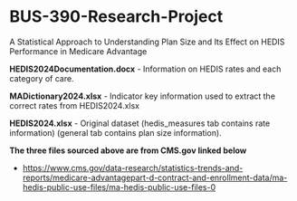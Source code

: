 # BUS-390-Research-Project
A Statistical Approach to Understanding Plan Size and Its Effect on HEDIS Performance in Medicare Advantage

**HEDIS2024Documentation.docx** - Information on HEDIS rates and each category of care.

**MADictionary2024.xlsx** - Indicator key information used to extract the correct rates from HEDIS2024.xlsx

**HEDIS2024.xlsx** - Original dataset (hedis_measures tab contains rate information) (general tab contains plan size information).

**The three files sourced above are from CMS.gov linked below**
- https://www.cms.gov/data-research/statistics-trends-and-reports/medicare-advantagepart-d-contract-and-enrollment-data/ma-hedis-public-use-files/ma-hedis-public-use-files-0
